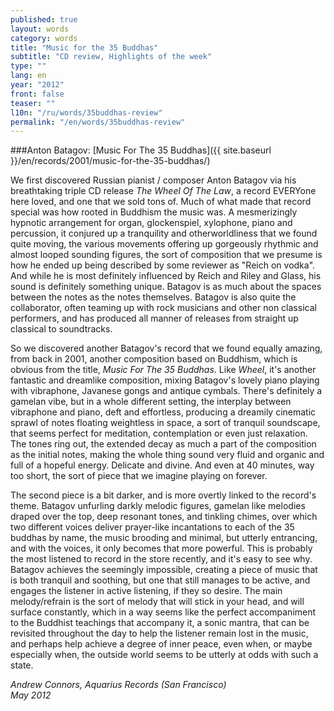 ```yaml
---
published: true
layout: words
category: words
title: "Music for the 35 Buddhas"
subtitle: "CD review, Highlights of the week"
type: ""
lang: en
year: "2012"
front: false
teaser: ""
l10n: "/ru/words/35buddhas-review"
permalink: "/en/words/35buddhas-review"
---
```


###Anton Batagov: [Music For The 35 Buddhas]({{ site.baseurl }}/en/records/2001/music-for-the-35-buddhas/)

We first discovered Russian pianist / composer Anton Batagov via his breathtaking triple CD release _The Wheel Of The Law_, a record EVERYone here loved, and one that we sold tons of. Much of what made that record special was how rooted in Buddhism the music was. A mesmerizingly hypnotic arrangement for organ, glockenspiel, xylophone, piano and percussion, it conjured up a tranquility and otherworldliness that we found quite moving, the various movements offering up gorgeously rhythmic and almost looped sounding figures, the sort of composition that we presume is how he ended up being described by some reviewer as "Reich on vodka". And while he is most definitely influenced by Reich and Riley and Glass, his sound is definitely something unique. Batagov is as much about the spaces between the notes as the notes themselves. Batagov is also quite the collaborator, often teaming up with rock musicians and other non classical performers, and has produced all manner of releases from straight up classical to soundtracks.

So we discovered another Batagov's record that we found equally amazing, from back in 2001, another composition based on Buddhism, which is obvious from the title, _Music For The 35 Buddhas_. Like _Wheel_, it's another fantastic and dreamlike composition, mixing Batagov's lovely piano playing with vibraphone, Javanese gongs and antique cymbals. There's definitely a gamelan vibe, but in a whole different setting, the interplay between vibraphone and piano, deft and effortless, producing a dreamily cinematic sprawl of notes floating weightless in space, a sort of tranquil soundscape, that seems perfect for meditation, contemplation or even just relaxation. The tones ring out, the extended decay as much a part of the composition as the initial notes, making the whole thing sound very fluid and organic and full of a hopeful energy. Delicate and divine. And even at 40 minutes, way too short, the sort of piece that we imagine playing on forever.

The second piece is a bit darker, and is more overtly linked to the record's theme. Batagov unfurling darkly melodic figures, gamelan like melodies draped over the top, deep resonant tones, and tinkling chimes, over which two different voices deliver prayer-like incantations to each of the 35 buddhas by name, the music brooding and minimal, but utterly entrancing, and with the voices, it only becomes that more powerful. This is probably the most listened to record in the store recently, and it's easy to see why. Batagov achieves the seemingly impossible, creating a piece of music that is both tranquil and soothing, but one that still manages to be active, and engages the listener in active listening, if they so desire. The main melody/refrain is the sort of melody that will stick in your head, and will surface constantly, which in a way seems like the perfect accompaniment to the Buddhist teachings that accompany it, a sonic mantra, that can be revisited throughout the day to help the listener remain lost in the music, and perhaps help achieve a degree of inner peace, even when, or maybe especially when, the outside world seems to be utterly at odds with such a state.

_Andrew Connors, Aquarius Records (San Francisco)_  
_May 2012_